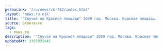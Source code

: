 ```yaml
---
permalink: '/ru/news/vk-782/index.html'
layout: 'news.ru.njk'
title: '"Случай на Красной площади" 2009 год. Москва. Красная площадь. Идем с В.Г.Кротовым и И.Н.Катков…'
source: ВКонтакте
tags:
  - news_ru
description: '"Случай на Красной площади" 2009 год. Москва. Красная площадь. Идем с В.Г.Кротовым и И.Н.Катков…'
updatedAt: 1383031945
---
```

